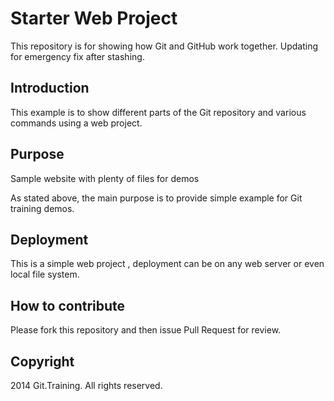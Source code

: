 # Starter Web Project

This repository is for showing how Git and GitHub work together.
Updating for emergency fix after stashing.

## Introduction

This example is to show different parts of the Git repository and various commands using a web project.

## Purpose

Sample website with plenty of files for demos

As stated above, the main purpose is to provide simple example for Git training demos.

## Deployment

This is a simple web project , deployment can be on any web server or even local file system.

## How to contribute

Please fork this repository and then issue Pull Request for review.

## Copyright

2014 Git.Training. All rights reserved.